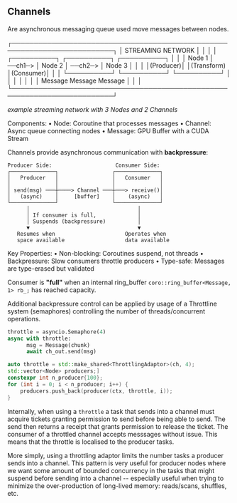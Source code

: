 ## Channels


Are asynchronous messaging queue used move messages between nodes.

┌─────────────────────────────────────────────────────────────────────────┐
│                          STREAMING NETWORK                              │
│                                                                         │
│  ┌──────────┐         ┌──────────┐         ┌──────────┐                 │
│  │  Node 1  │ ──ch1─> │  Node 2  │ ──ch2─> │  Node 3  │                 │
│  │(Producer)│         │(Transform)         │(Consumer)│                 │
│  └──────────┘         └──────────┘         └──────────┘                 │
│       │                    │                     │                      │
│    Message             Message               Message                    │
│                                                                         │
└─────────────────────────────────────────────────────────────────────────┘

*example streaming network with 3 Nodes and 2 Channels*

Components:
  • Node: Coroutine that processes messages
  • Channel: Async queue connecting nodes
  • Message: GPU Buffer with a CUDA Stream


Channels provide asynchronous communication with **backpressure**:

```
Producer Side:                    Consumer Side:
┌──────────────┐                 ┌──────────────┐
│   Producer   │                 │   Consumer   │
│              │                 │              │
│ send(msg) ───┼────> Channel ───┼───> receive()│
│   (async)    │     [buffer]    │    (async)   │
└──────────────┘                 └──────────────┘
      │                                  │
      │ If consumer is full,             │ 
      │ Suspends (backpressure)          │ 
      ▼                                  ▼
   Resumes when                      Operates when
   space available                   data available
```

Key Properties:
  • Non-blocking: Coroutines suspend, not threads
  • Backpressure: Slow consumers throttle producers
  • Type-safe: Messages are type-erased but validated

Consumer is **"full"** when an internal ring_buffer `coro::ring_buffer<Message, 1> rb_;` has reached capacity.  

Additional backpressure control can be applied by usage of a Throttline system (semaphores) controlling the number of threads/concurrent operations. 


```python
throttle = asyncio.Semaphore(4)
async with throttle:
      msg = Message(chunk)
      await ch_out.send(msg)
```


```c++
auto throttle = std::make_shared<ThrottlingAdaptor>(ch, 4);
std::vector<Node> producers;]
constexpr int n_producer{100};
for (int i = 0; i < n_producer; i++) {
    producers.push_back(producer(ctx, throttle, i));
}
```

Internally, when using a `throttle` a task that sends into a channel must acquire tickets granting permission to send before being able to send. The send then returns a receipt that grants permission to release the ticket.  The consumer of a throttled channel accepts messsages without issue.  This means that the throttle is localised to the producer tasks.

More simply, using a throttling adaptor limits the number tasks a producer sends into a channel.  This pattern is very useful for producer nodes where we want some amount of bounded concurrency in the tasks that might suspend before sending into a channel -- especially useful when trying to minimize the over-production of long-lived memory: reads/scans, shuffles, etc.



